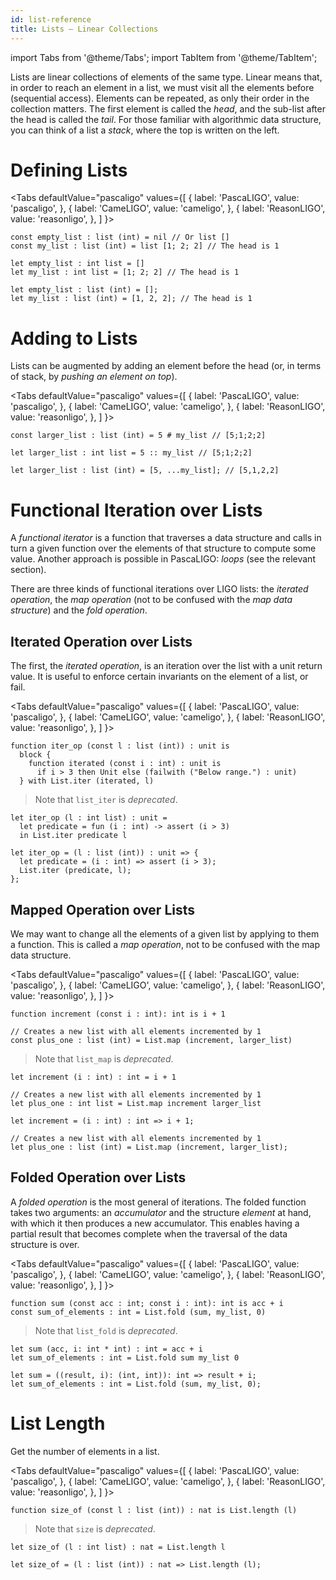```yaml
---
id: list-reference
title: Lists — Linear Collections
---
```


import Tabs from '@theme/Tabs';
import TabItem from '@theme/TabItem';

Lists are linear collections of elements of the same type. Linear
means that, in order to reach an element in a list, we must visit all
the elements before (sequential access). Elements can be repeated, as
only their order in the collection matters. The first element is
called the *head*, and the sub-list after the head is called the
*tail*. For those familiar with algorithmic data structure, you can
think of a list a *stack*, where the top is written on the left.

# Defining Lists

<Tabs
  defaultValue="pascaligo"
  values={[
    { label: 'PascaLIGO', value: 'pascaligo', },
    { label: 'CameLIGO', value: 'cameligo', },
    { label: 'ReasonLIGO', value: 'reasonligo', },
  ]
}>
<TabItem value="pascaligo">

```pascaligo group=lists
const empty_list : list (int) = nil // Or list []
const my_list : list (int) = list [1; 2; 2] // The head is 1
```

</TabItem>
<TabItem value="cameligo">

```cameligo group=lists
let empty_list : int list = []
let my_list : int list = [1; 2; 2] // The head is 1
```

</TabItem>
<TabItem value="reasonligo">

```reasonligo group=lists
let empty_list : list (int) = [];
let my_list : list (int) = [1, 2, 2]; // The head is 1
```

</TabItem>
</Tabs>

# Adding to Lists

Lists can be augmented by adding an element before the head (or, in
terms of stack, by *pushing an element on top*).

<Tabs
  defaultValue="pascaligo"
  values={[
    { label: 'PascaLIGO', value: 'pascaligo', },
    { label: 'CameLIGO', value: 'cameligo', },
    { label: 'ReasonLIGO', value: 'reasonligo', },
  ]
}>

<TabItem value="pascaligo">

```pascaligo group=lists
const larger_list : list (int) = 5 # my_list // [5;1;2;2]
```

</TabItem>
<TabItem value="cameligo">

```cameligo group=lists
let larger_list : int list = 5 :: my_list // [5;1;2;2]
```

</TabItem>
<TabItem value="reasonligo">

```reasonligo group=lists
let larger_list : list (int) = [5, ...my_list]; // [5,1,2,2]
```

</TabItem>
</Tabs>


# Functional Iteration over Lists

A *functional iterator* is a function that traverses a data structure
and calls in turn a given function over the elements of that structure
to compute some value. Another approach is possible in PascaLIGO:
*loops* (see the relevant section).

There are three kinds of functional iterations over LIGO lists: the
*iterated operation*, the *map operation* (not to be confused with the
*map data structure*) and the *fold operation*.

## Iterated Operation over Lists

The first, the *iterated operation*, is an iteration over the list
with a unit return value. It is useful to enforce certain invariants
on the element of a list, or fail.

<Tabs
  defaultValue="pascaligo"
  values={[
    { label: 'PascaLIGO', value: 'pascaligo', },
    { label: 'CameLIGO', value: 'cameligo', },
    { label: 'ReasonLIGO', value: 'reasonligo', },
  ]
}>

<TabItem value="pascaligo">

```pascaligo group=lists
function iter_op (const l : list (int)) : unit is
  block {
    function iterated (const i : int) : unit is
      if i > 3 then Unit else (failwith ("Below range.") : unit)
  } with List.iter (iterated, l)
```

> Note that `list_iter` is *deprecated*.

</TabItem>
<TabItem value="cameligo">

```cameligo group=lists
let iter_op (l : int list) : unit =
  let predicate = fun (i : int) -> assert (i > 3)
  in List.iter predicate l
```

</TabItem>
<TabItem value="reasonligo">

```reasonligo group=lists
let iter_op = (l : list (int)) : unit => {
  let predicate = (i : int) => assert (i > 3);
  List.iter (predicate, l);
};
```

</TabItem>
</Tabs>

## Mapped Operation over Lists

We may want to change all the elements of a given list by applying to
them a function. This is called a *map operation*, not to be confused
with the map data structure.

<Tabs
  defaultValue="pascaligo"
  values={[
    { label: 'PascaLIGO', value: 'pascaligo', },
    { label: 'CameLIGO', value: 'cameligo', },
    { label: 'ReasonLIGO', value: 'reasonligo', },
  ]
}>

<TabItem value="pascaligo">

```pascaligo group=lists
function increment (const i : int): int is i + 1

// Creates a new list with all elements incremented by 1
const plus_one : list (int) = List.map (increment, larger_list)
```

> Note that `list_map` is *deprecated*.

</TabItem>
<TabItem value="cameligo">

```cameligo group=lists
let increment (i : int) : int = i + 1

// Creates a new list with all elements incremented by 1
let plus_one : int list = List.map increment larger_list
```

</TabItem>
<TabItem value="reasonligo">

```reasonligo group=lists
let increment = (i : int) : int => i + 1;

// Creates a new list with all elements incremented by 1
let plus_one : list (int) = List.map (increment, larger_list);
```

</TabItem>
</Tabs>


## Folded Operation over Lists

A *folded operation* is the most general of iterations. The folded
function takes two arguments: an *accumulator* and the structure
*element* at hand, with which it then produces a new accumulator. This
enables having a partial result that becomes complete when the
traversal of the data structure is over.

<Tabs
  defaultValue="pascaligo"
  values={[
    { label: 'PascaLIGO', value: 'pascaligo', },
    { label: 'CameLIGO', value: 'cameligo', },
    { label: 'ReasonLIGO', value: 'reasonligo', },
  ]
}>

<TabItem value="pascaligo">

```pascaligo group=lists
function sum (const acc : int; const i : int): int is acc + i
const sum_of_elements : int = List.fold (sum, my_list, 0)
```

> Note that `list_fold` is *deprecated*.

</TabItem>
<TabItem value="cameligo">

```cameligo group=lists
let sum (acc, i: int * int) : int = acc + i
let sum_of_elements : int = List.fold sum my_list 0
```

</TabItem>
<TabItem value="reasonligo">

```reasonligo group=lists
let sum = ((result, i): (int, int)): int => result + i;
let sum_of_elements : int = List.fold (sum, my_list, 0);
```

</TabItem>
</Tabs>

# List Length

Get the number of elements in a list.

<Tabs
  defaultValue="pascaligo"
  values={[
    { label: 'PascaLIGO', value: 'pascaligo', },
    { label: 'CameLIGO', value: 'cameligo', },
    { label: 'ReasonLIGO', value: 'reasonligo', },
  ]
}>

<TabItem value="pascaligo">

```pascaligo
function size_of (const l : list (int)) : nat is List.length (l)
```

> Note that `size` is *deprecated*.

</TabItem>
<TabItem value="cameligo">

```cameligo
let size_of (l : int list) : nat = List.length l
```

</TabItem>
<TabItem value="reasonligo">

```reasonligo
let size_of = (l : list (int)) : nat => List.length (l);
```

</TabItem>
</Tabs>
